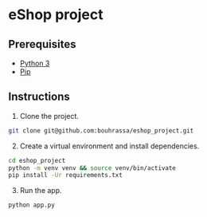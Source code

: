 # eShop project

## Prerequisites

- [Python 3](https://www.python.org/)
- [Pip](https://pypi.org/project/pip/)

## Instructions

1. Clone the project.

```bash
git clone git@github.com:bouhrassa/eshop_project.git
```

2. Create a virtual environment and install dependencies.

```bash
cd eshop_project
python -m venv venv && source venv/bin/activate
pip install -Ur requirements.txt

```

3. Run the app.

```bash
python app.py
```
